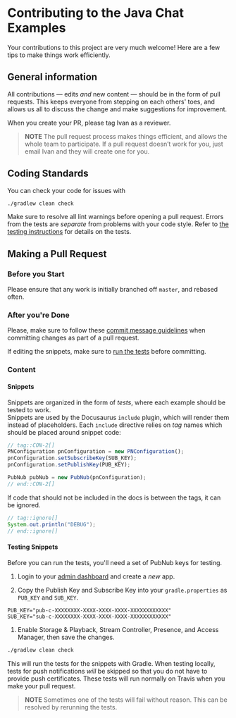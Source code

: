 # Contributing to the Java Chat Examples

Your contributions to this project are very much welcome! Here are a 
few tips to make things work efficiently.

## General information

All contributions — edits _and_ new content — should be in the form of
pull requests. This keeps everyone from stepping on each others' toes,
and allows us all to discuss the change and make suggestions for 
improvement.

When you create your PR, please tag Ivan as a reviewer.

> **NOTE** The pull request process makes things efficient, and allows 
the whole team to participate. If a pull request doesn’t work for you,
just email Ivan and they will create one for you.

## Coding Standards

You can check your code for issues with

```bash
./gradlew clean check
```

Make sure to resolve all lint warnings before opening a pull request. 
Errors from the tests are _separate_ from problems with your code style.
Refer to [the testing instructions](#testing-snippets) for details on the tests.

## Making a Pull Request

### Before you Start

Please ensure that any work is initially branched off `master`, and 
rebased often.

### After you're Done

Please, make sure to follow these [commit message guidelines](https://github.com/angular/angular.js/blob/master/DEVELOPERS.md#-git-commit-guidelines)
when committing changes as part of a pull request. 

If editing the snippets, make sure to [run the tests](#testing-snippets) before committing.

### Content

#### Snippets

Snippets are organized in the form of _tests_, where each example 
should be tested to work.  
Snippets are used by the Docusaurus `include` plugin, which will render them 
instead of placeholders. Each `include` directive relies on _tag_ names
which should be placed around snippet code:  

```js
// tag::CON-2[]
PNConfiguration pnConfiguration = new PNConfiguration();
pnConfiguration.setSubscribeKey(SUB_KEY);
pnConfiguration.setPublishKey(PUB_KEY);

PubNub pubNub = new PubNub(pnConfiguration);
// end::CON-2[]
```

If code that should not be included in the docs is between the tags, it can be ignored.

```java
// tag::ignore[]
System.out.println("DEBUG");
// end::ignore[]
```

#### Testing Snippets
Before you can run the tests, you'll need a set of PubNub keys for testing.

1. Login to your [admin dashboard](https://admin.pubnub.com) and create a _new_ app.

1. Copy the Publish Key and Subscribe Key into your `gradle.properties` as `PUB_KEY` and `SUB_KEY`.

```
PUB_KEY="pub-c-XXXXXXXX-XXXX-XXXX-XXXX-XXXXXXXXXXXX"
SUB_KEY="sub-c-XXXXXXXX-XXXX-XXXX-XXXX-XXXXXXXXXXXX"
```

1. Enable Storage & Playback, Stream Controller, Presence, and Access Manager, then save the changes.

```bash
./gradlew clean check
```

This will run the tests for the snippets with Gradle. 
When testing locally, tests for push notifications _will_ be skipped so 
that you do not have to provide push certificates.
These tests will run normally on Travis when you make your pull request.

> **NOTE** Sometimes one of the tests will fail without reason. This can be
resolved by rerunning the tests.